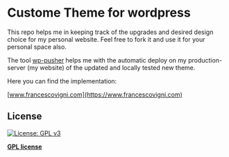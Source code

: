 # Custome Theme for wordpress

This repo helps me in keeping track of the upgrades and desired design choice for my personal website.
Feel free to fork it and use it for your personal space also.

The tool [wp-pusher](https://wppusher.com/) helps me with the automatic deploy on my production-server (my website) of the updated and locally tested new theme.

Here you can find the implementation:

[www.francescovigni.com](https://www.francescovigni.com)

## License

[![License: GPL v3](https://img.shields.io/badge/License-GPLv3-blue.svg)](https://www.gnu.org/licenses/gpl-3.0)

**[GPL license](http://opensource.org/licenses/gpl-license.php)**